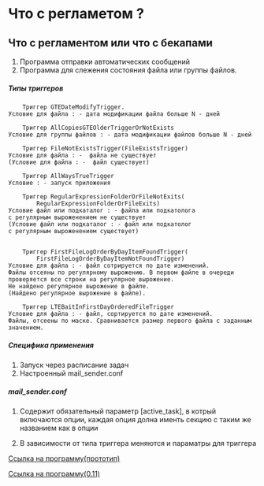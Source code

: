# Что с регламетом ?

## Что с регламентом или что с бекапами
1) Программа отправки автоматических сообщений
2) Программа для слежения состояния файла или группы файлов.


##### Типы триггеров
        Триггер GTEDateModifyTrigger. 
    Условие для файла : - дата модификации файла больше N - дней 
    
        Триггер AllCopiesGTEOlderTriggerOrNotExists 
    Условие для группы файлов : - дата модификации файлов больше N - дней  
    
        Триггер FileNotExistsTrigger(FileExistsTrigger)
    Условие для файла : -  файла не существует 
    (Условие для файла : -  файл существует)
    
        Триггер AllWaysTrueTrigger 
    Условие : - запуск приложения 
        
        Триггер RegularExpressionFolderOrFileNotExits(
            RegularExpressionFolderOrFileExits)
    Условие файл или подкаталог : - файла или подкатолога 
    с регулярным выроженением не существует 
    (Условие файл или подкаталог : - файл или подкатолог 
    с регулярным выроженением существует)
   
   
        Триггер FirstFileLogOrderByDayItemFoundTrigger(
            FirstFileLogOrderByDayItemNotFoundTrigger) 
    Условие для файла : - файл сотрируется по дате изменений. 
    Файлы отсеяны по регулярному вырожению. В первом файле в очереди 
    проверяется все строки на регулярное вырожение. 
    Не найдено регулярное вырожение в файле. 
    (Найдено регулярное вырожение в файле).
    
        Триггер LTEBaitInFirstDayOrderedFileTrigger 
    Условие для файла : - файл, сортируется по дате изменений. 
    Файлы, отсеены по маске. Сравнивается размер первого файла с заданным 
    значением.    

##### Специфика применения
1) Запуск через расписание задач 
2) Настроенный mail_sender.conf

##### mail_sender.conf
1) Содержит обязательный параметр [active_task], в котрый включаются опции, 
каждая опция долна именть секцию с таким же названием как в опции 

2) В зависимости от типа триггера меняются и параматры для триггера 


[Ссылка на программу(прототип)](https://yadi.sk/d/5_ImhJiq3LkuYE)

[Ссылка на программу(0.11)](https://yadi.sk/d/8aMIovxZ3LtN2j)
